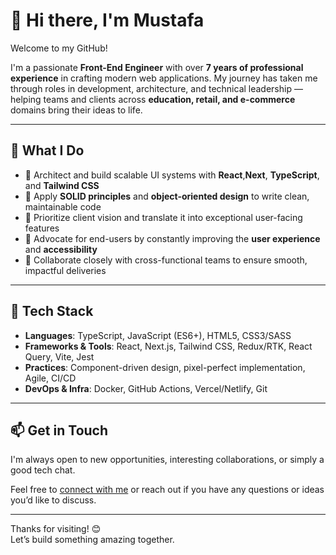 # 👋 Hi there, I'm Mustafa

Welcome to my GitHub!

I'm a passionate **Front-End Engineer** with over **7 years of professional experience** in crafting modern web applications. My journey has taken me through roles in development, architecture, and technical leadership — helping teams and clients across **education, retail, and e-commerce** domains bring their ideas to life.

---

## 🚀 What I Do

- 🧱 Architect and build scalable UI systems with **React**,**Next**,  **TypeScript**, and **Tailwind CSS**
- 📐 Apply **SOLID principles** and **object-oriented design** to write clean, maintainable code
- 🧠 Prioritize client vision and translate it into exceptional user-facing features
- 🧪 Advocate for end-users by constantly improving the **user experience** and **accessibility**
- 💬 Collaborate closely with cross-functional teams to ensure smooth, impactful deliveries

---

## 🔧 Tech Stack

- **Languages**: TypeScript, JavaScript (ES6+), HTML5, CSS3/SASS
- **Frameworks & Tools**: React, Next.js, Tailwind CSS, Redux/RTK, React Query, Vite, Jest
- **Practices**: Component-driven design, pixel-perfect implementation, Agile, CI/CD
- **DevOps & Infra**: Docker, GitHub Actions, Vercel/Netlify, Git

---

## 📫 Get in Touch

I'm always open to new opportunities, interesting collaborations, or simply a good tech chat.

Feel free to [connect with me](mailto:mostafaragab373@gmail.com) or reach out if you have any questions or ideas you’d like to discuss.

---

Thanks for visiting! 😊  
Let’s build something amazing together.

